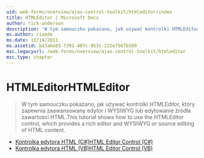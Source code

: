 ```yaml
---
uid: web-forms/overview/ajax-control-toolkit/htmleditor/index
title: HTMLEditor | Microsoft Docs
author: rick-anderson
description: 'W tym samouczku pokazano, jak używać kontrolki HTMLEditor, który zapewnia zaawansowany edytor i WYSIWYG lub edytowanie źródła zawartości HTML.'
ms.author: riande
ms.date: 11/14/2011
ms.assetid: b43a6e83-7391-407c-953c-222e7567b509
msc.legacyurl: /web-forms/overview/ajax-control-toolkit/htmleditor
msc.type: chapter
---
```

<a name="htmleditor"></a><span data-ttu-id="75671-103">HTMLEditor</span><span class="sxs-lookup"><span data-stu-id="75671-103">HTMLEditor</span></span>
====================
> <span data-ttu-id="75671-104">W tym samouczku pokazano, jak używać kontrolki HTMLEditor, który zapewnia zaawansowany edytor i WYSIWYG lub edytowanie źródła zawartości HTML.</span><span class="sxs-lookup"><span data-stu-id="75671-104">This tutorial shows how to use the HTMLEditor control, which provides a rich editor and WYSIWYG or source editing of HTML content.</span></span>


- [<span data-ttu-id="75671-105">Kontrolka edytora HTML (C#)</span><span class="sxs-lookup"><span data-stu-id="75671-105">HTML Editor Control (C#)</span></span>](how-do-i-use-the-html-editor-control-cs.md)
- [<span data-ttu-id="75671-106">Kontrolka edytora HTML (VB)</span><span class="sxs-lookup"><span data-stu-id="75671-106">HTML Editor Control (VB)</span></span>](how-do-i-use-the-html-editor-control-vb.md)

